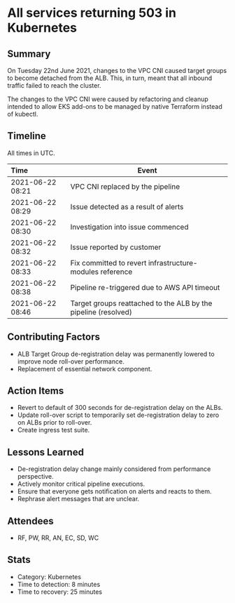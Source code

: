 # All services returning 503 in Kubernetes

## Summary

On Tuesday 22nd June 2021, changes to the VPC CNI caused target groups to become detached from the ALB. This, in turn, meant that all inbound traffic failed to reach the cluster.

The changes to the VPC CNI were caused by refactoring and cleanup intended to allow EKS add-ons to be managed by native Terraform instead of kubectl.

## Timeline

All times in UTC.

| Time             | Event                                                          |
| :--------------- | -------------------------------------------------------------- |
| 2021-06-22 08:21 | VPC CNI replaced by the pipeline                               |
| 2021-06-22 08:29 | Issue detected as a result of alerts                           |
| 2021-06-22 08:30 | Investigation into issue commenced                             |
| 2021-06-22 08:32 | Issue reported by customer                                     |
| 2021-06-22 08:33 | Fix committed to revert infrastructure-modules reference       |
| 2021-06-22 08:38 | Pipeline re-triggered due to AWS API timeout                   |
| 2021-06-22 08:46 | Target groups reattached to the ALB by the pipeline (resolved) |

## Contributing Factors

- ALB Target Group de-registration delay was permanently lowered to improve node roll-over performance.
- Replacement of essential network component.

## Action Items

- Revert to default of 300 seconds for de-registration delay on the ALBs.
- Update roll-over script to temporarily set de-registration delay to zero on ALBs prior to roll-over.
- Create ingress test suite.

## Lessons Learned

- De-registration delay change mainly considered from performance perspective.
- Actively monitor critical pipeline executions.
- Ensure that everyone gets notification on alerts and reacts to them.
- Rephrase alert messages that are unclear.

## Attendees

- RF, PW, RR, AN, EC, SD, WC

## Stats

- Category: Kubernetes
- Time to detection: 8 minutes
- Time to recovery: 25 minutes
